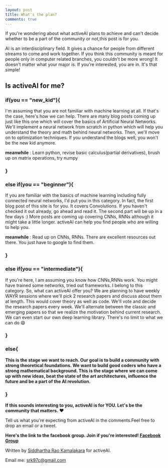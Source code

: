 ```yaml
---
layout: post
title: What's the plan?
comments: true
---
```


If you're wondering about what activeAI plans to achieve and can't decide whether to be a part of the community or not,this post is for you. 

AI is an interdisciplinary field. It gives a chance for people from different streams to come and work together. If you think this community is meant for people only in computer related branches, you couldn't be more wrong! It doesn't matter what your major is. If you're interested, you are in. It's that simple!

## Is activeAI for me?


### if(you == "new_kid"){

I'm assuming that you are not familiar with machine learning at all. If that's the case, here's how we can help. There are many blog posts coming up just like this one which will cover the basics of Artificial Neural Networks. We'll implement a neural network from scratch in python which will help you understand the theory and math behind neural networks. Then, we'll move on to optimization techniques. If you understand the blogs well, you won't be the new kid anymore. 

**meanwhile** : Learn python, revise basic calculus(partial derivatives), brush up on matrix operations, try numpy

### }

### else if(you == "beginner"){

If you are familiar with the basics of machine learning including fully connected neural networks, I'd put you in this category. In fact, the first blog post of this site is for you. It covers Convolutions. If you haven't checked it out already, go ahead and read it. The second part will be up in a few days :) More posts are coming up covering CNNs, RNNs although it might take a little longer. activeAI can help you find people who are willing to help you.

**meanwhile** : Read up on CNNs, RNNs. There are excellent resources out there. You just have to google to find them. 

### }

### else if(you == "intermediate"){
	
If you're here, I am assuming you know how CNNs,RNNs work. You might have trained some networks, tried out frameworks. I belong to this category. So, what can activeAI offer you? We are planning to have weekly WAYR sessions where we'll pick 2 research papers and discuss about them at length. This would cover theory as well as code. We'll vote and decide the research papers every week. We'll alternate between the classic and emerging papers so that we realize the motivation behind current research. We can even start our own deep learning library. There's no limit to what we can do :smile:

### }

### else{

**This is the stage we want to reach. Our goal is to build a community with strong theoretical foundations. We want to build good coders who have a strong mathematical background. This is the stage where we can come up with new ideas, beat the state of the art architectures, influence the future and be a part of the AI revolution.** 

### }

**If this sounds interesting to you, activeAI is for YOU. Let's be the community that matters.** :heart:

Tell us what you're expecting from activeAI in the comments.Feel free to drop an email or a tweet.

**Here's the link to the facebook group. Join if you're interested! [Facebook Group](https://www.facebook.com/groups/2076655352562143/)**

Written by [Siddhartha Rao Kamalakara](https://www.linkedin.com/in/siddhartha-rao-kamalakara-8414a6ba) for activeAI.

Email me: srk97c@gmail.com

